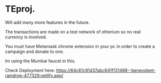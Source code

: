 # TEproj.

Will add many more features in the future.

The transactions are made on a test network of etherium so no real currency is involved. 

You must have Metamask chrome extension in your pc in order to create a campaign and donate to one.

Im using the Mumbai faucet in this.

Check Deployment here: https://64c61c91d37abc641f131488--benevolent-raindrop-477329.netlify.app/ 
